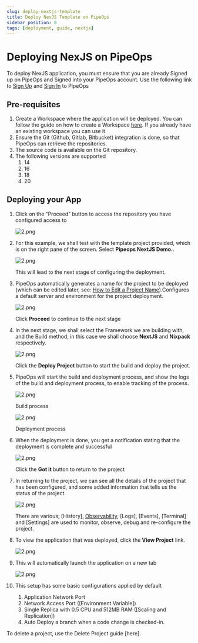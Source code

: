 ```yaml
---
slug: deploy-nextjs-template
title: Deploy NexJS Template on PipeOps
sidebar_position: 8
tags: [deployment, guide, nextjs]
---
```


# Deploying NexJS  on PipeOps

To deploy NexJS  application, you must ensure that you are already Signed up on PipeOps and Signed into your PipeOps account.
Use the following link to [Sign Up](https://console.pipeops.io/auth/signup) and [Sign In](https://console.pipeops.io/auth/signin) to PipeOps

## Pre-requisites

1. Create a Workspace where the application will be deployed. You can follow the guide on how to create a Workspace [here](/docs/Collaboration/workspaces#creating-a-new-workspace). If you already have an existing workspace you can use it
1. Ensure the Git (Github, Gitlab, Bitbucket) integration is done, so that PipeOps can retrieve the repositories.
1. The source code is available on the Git repository.
1. The following versions are supported
   1. 14
   1. 16
   1. 18
   1. 20

## Deploying your App

1. Click on the “Proceed” button to access the repository you have configured access to

   ![2.png](https://res.cloudinary.com/djhh4kkml/image/upload/v1678875019/Pipeops/image_5_bbno.png)

1. For this example, we shall test with the template project provided, which is on the right pane of the screen. Select **Pipeops NextJS Demo.**.

   ![2.png](https://res.cloudinary.com/djhh4kkml/image/upload/v1678875019/Pipeops/image_5_bbno.png)

   This will lead to the next stage of configuring the deployment.

1. PipeOps automatically generates a name for the project to be deployed (which can be edited later, see: [How to Edit a Project Name](/docs/intro.md)).Configures a default server and environment for the project deployment.

   ![2.png](https://res.cloudinary.com/djhh4kkml/image/upload/v1678875019/Pipeops/image_5_bbno.png)

   Click **Proceed** to continue to the next stage

1. In the next stage, we shall select the Framework we are building with, and the Build method, in this case we shall choose **NextJS** and **Nixpack** respectively.

   ![2.png](https://res.cloudinary.com/djhh4kkml/image/upload/v1678875019/Pipeops/image_5_bbno.png)

   Click the **Deploy Project** button to start the build and deploy the project.

1. PipeOps will start the build and deployment process, and show the logs of the build and deployment process, to enable tracking of the process.

   ![2.png](https://res.cloudinary.com/djhh4kkml/image/upload/v1678875019/Pipeops/image_5_bbno.png)

   Build process

   ![2.png](https://res.cloudinary.com/djhh4kkml/image/upload/v1678875019/Pipeops/image_5_bbno.png)

   Deployment process

1. When the deployment is done, you get a notification stating that the deployment is complete and successful

   ![2.png](https://res.cloudinary.com/djhh4kkml/image/upload/v1678875019/Pipeops/image_5_bbno.png)

   Click the **Got it** button to return to the project

1. In returning to the project, we can see all the details of the project that has been configured, and some added information that tells us the status of the project.

   ![2.png](https://res.cloudinary.com/djhh4kkml/image/upload/v1678875019/Pipeops/image_5_bbno.png)

   There are various; [History], [Observability](/docs/User%20Guides/For%20Startups/cluster-observability), [Logs], [Events], [Terminal] and [Settings] are used to monitor, observe, debug and re-configure the project.

1. To view the application that was deployed, click the **View Project** link.

   ![2.png](https://res.cloudinary.com/djhh4kkml/image/upload/v1678875019/Pipeops/image_5_bbno.png)

1. This will automatically launch the application on a new tab

   ![2.png](https://res.cloudinary.com/djhh4kkml/image/upload/v1678875019/Pipeops/image_5_bbno.png)

1. This setup has some basic configurations applied by default
   1. Application Network Port
   1. Network Access Port ([Environment Variable])
   1. Single Replica with 0.5 CPU and 512MB RAM ([Scaling and Replication])
   1. Auto Deploy a branch when a code change is checked-in.

To delete a project, use the Delete Project guide [here].
